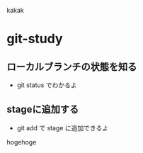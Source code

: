 kakak

git-study
=========
## ローカルブランチの状態を知る
* git status でわかるよ
## stageに追加する
* git add で stage に追加できるよ

hogehoge
